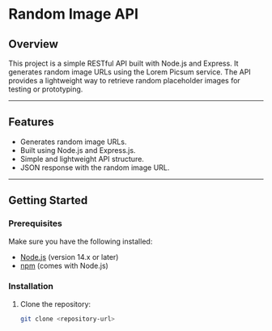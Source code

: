 # Random Image API

## Overview
This project is a simple RESTful API built with Node.js and Express. It generates random image URLs using the Lorem Picsum service. The API provides a lightweight way to retrieve random placeholder images for testing or prototyping.

---

## Features
- Generates random image URLs.
- Built using Node.js and Express.js.
- Simple and lightweight API structure.
- JSON response with the random image URL.

---

## Getting Started

### Prerequisites
Make sure you have the following installed:
- [Node.js](https://nodejs.org) (version 14.x or later)
- [npm](https://www.npmjs.com/) (comes with Node.js)

### Installation
1. Clone the repository:
   ```bash
   git clone <repository-url>
